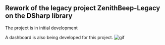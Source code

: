 ## Rework of the legacy project ZenithBeep-Legacy on the DSharp library
The project is in initial development 

A dashboard is also being developed for this project.
![gif](https://media.discordapp.net/attachments/1297887888339501106/1300896856259297381/041_Fruitbasket_x3.gif?ex=6731029c&is=672fb11c&hm=aaf161b1497fa92f723e4bd641f289341d20f0c29763b76e5572f53853673a6f&=&width=562&height=525)
